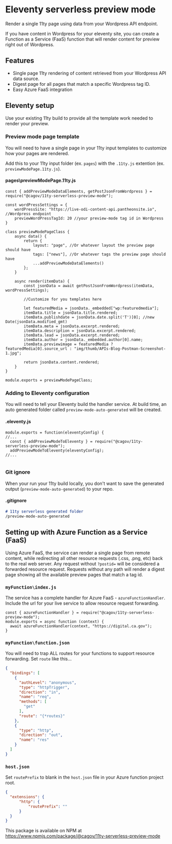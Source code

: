 # Eleventy serverless preview mode #

Render a single 11ty page using data from your Wordpress API endpoint.  

If you have content in Wordpress for your eleventy site, you can create a Function as a Service (FaaS) function that will render content for preview right out of Wordpress.

## Features
- Single page 11ty rendering of content retrieved from your Wordpress API data source.
- Digest page for all pages that match a specific Wordpress tag ID.
- Easy Azure FaaS integration

## Eleventy setup ##

Use your existing 11ty build to provide all the template work needed to render your preview.

### Preview mode page template ###
You will need to have a single page in your 11ty input templates to customize how your pages are rendered.

Add this to your 11ty input folder (ex. `pages`) with the `.11ty.js` extention (ex. `previewModePage.11ty.js`).  

#### pages\previewModePage.11ty.js ####
```node
const { addPreviewModeDataElements, getPostJsonFromWordpress } = require("@cagov/11ty-serverless-preview-mode");

const wordPressSettings = {
    wordPressSite: "https://live-odi-content-api.pantheonsite.io", //Wordpress endpoint
    previewWordPressTagId: 20 //your preview-mode tag id in Wordpress
}

class previewModePageClass {
    async data() {
        return {
            layout: "page", //Or whatever layout the preview page should have
            tags: ["news"], //Or whatever tags the preview page should have
            ...addPreviewModeDataElements()
        };
    }

    async render(itemData) {
        const jsonData = await getPostJsonFromWordpress(itemData, wordPressSettings);

        //Customize for you templates here

        let featuredMedia = jsonData._embedded["wp:featuredmedia"];
        itemData.title = jsonData.title.rendered;
        itemData.publishdate = jsonData.date.split('T')[0]; //new Date(jsonData.modified_gmt)
        itemData.meta = jsonData.excerpt.rendered;
        itemData.description = jsonData.excerpt.rendered;
        itemData.lead = jsonData.excerpt.rendered;
        itemData.author = jsonData._embedded.author[0].name;
        itemData.previewimage = featuredMedia ? featuredMedia[0].source_url : "img/thumb/APIs-Blog-Postman-Screenshot-1.jpg";

        return jsonData.content.rendered;
    }
}

module.exports = previewModePageClass;
```

### Adding to Eleventy configuration ###
You will need to tell your Eleventy build the handler service.  At build time, an auto generated folder called `preview-mode-auto-generated` will be created.

#### .eleventy.js ####
```node
module.exports = function(eleventyConfig) {
//...
  const { addPreviewModeToEleventy } = require("@cagov/11ty-serverless-preview-mode");
  addPreviewModeToEleventy(eleventyConfig);
//...
  
```

### Git ignore ###
When your run your 11ty build locally, you don't want to save the generated output (`preview-mode-auto-generated`) to your repo.
#### .gitignore ####
```md
# 11ty serverless generated folder
/preview-mode-auto-generated
```

## Setting up with Azure Function as a Service (FaaS) ##

Using Azure FaaS, the service can render a single page from remote content, while redirecting all other resource requests (.css, .png, etc) back to the real web server.  Any request without `?postid=` will be considered a forwarded resource request.  Requests without any path will render a digest page showing all the available preview pages that match a tag id.

### `myFunction\index.js` ###
The service has a complete handler for Azure FaaS - `azureFunctionHandler`.  Include the url for your live service to allow resource request forwarding.
```node
const { azureFunctionHandler } = require("@cagov/11ty-serverless-preview-mode");
module.exports = async function (context) {
  await azureFunctionHandler(context, "https://digital.ca.gov");
}
```
### `myFunction\function.json` ###
You will need to trap ALL routes for your functions to support resource forwarding.  Set `route` like this...
```json
{
  "bindings": [
    {
      "authLevel": "anonymous",
      "type": "httpTrigger",
      "direction": "in",
      "name": "req",
      "methods": [
        "get"
      ],
      "route": "{*routes}"
    },
    {
      "type": "http",
      "direction": "out",
      "name": "res"
    }
  ]
}
```
### `host.json`
Set `routePrefix` to blank in the `host.json` file in your Azure function project root.
```json
{
  "extensions": {
      "http": {
          "routePrefix": ""
      }
  }
}
```

This package is available on NPM at https://www.npmjs.com/package/@cagov/11ty-serverless-preview-mode
